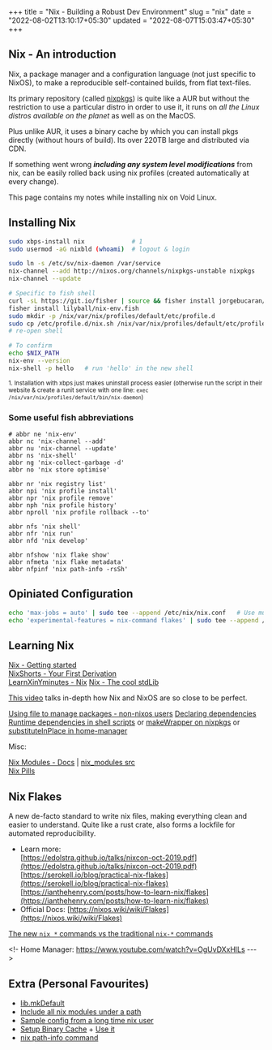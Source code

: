 +++
title = "Nix - Building a Robust Dev Environment"
slug = "nix"
date = "2022-08-02T13:10:17+05:30"
updated = "2022-08-07T15:03:47+05:30"
+++

## Nix - An introduction

Nix, a package manager and a configuration language (not just specific to NixOS), to make a reproducible self-contained builds, from flat text-files.

Its primary repository (called [nixpkgs](https://search.nixos.org/packages)) is quite like a AUR but without the restriction to use a particular distro in order to use it, it runs on *all the Linux distros available on the planet* as well as on the MacOS.

Plus unlike AUR, it uses a binary cache by which you can install pkgs directly (without hours of build). Its over 220TB large and distributed via CDN.

If something went wrong ***including any system level modifications*** from nix, can be easily rolled back using nix profiles (created automatically at every change).

This page contains my notes while installing nix on Void Linux.


## Installing Nix

```bash
sudo xbps-install nix             # 1
sudo usermod -aG nixbld (whoami)  # logout & login

sudo ln -s /etc/sv/nix-daemon /var/service
nix-channel --add http://nixos.org/channels/nixpkgs-unstable nixpkgs
nix-channel --update

# Specific to fish shell
curl -sL https://git.io/fisher | source && fisher install jorgebucaran/fisher
fisher install lilyball/nix-env.fish
sudo mkdir -p /nix/var/nix/profiles/default/etc/profile.d
sudo cp /etc/profile.d/nix.sh /nix/var/nix/profiles/default/etc/profile.d/nix-daemon.sh
# re-open shell

# To confirm
echo $NIX_PATH
nix-env --version
nix-shell -p hello   # run 'hello' in the new shell
```

<sub>1. Installation with xbps just makes uninstall process easier (otherwise run the script in their website & create a runit service with one line: `exec /nix/var/nix/profiles/default/bin/nix-daemon`)</sub>

### Some useful fish abbreviations

```fish
# abbr ne 'nix-env'
abbr nc 'nix-channel --add'
abbr nu 'nix-channel --update'
abbr ns 'nix-shell'
abbr ng 'nix-collect-garbage -d'
abbr no 'nix store optimise'

abbr nr 'nix registry list'
abbr npi 'nix profile install'
abbr npr 'nix profile remove'
abbr nph 'nix profile history'
abbr nproll 'nix profile rollback --to'

abbr nfs 'nix shell'
abbr nfr 'nix run'
abbr nfd 'nix develop'

abbr nfshow 'nix flake show'
abbr nfmeta 'nix flake metadata'
abbr nfpinf 'nix path-info -rsSh'
```

## Opiniated Configuration

```bash
echo 'max-jobs = auto' | sudo tee --append /etc/nix/nix.conf   # Use multi-threads
echo 'experimental-features = nix-command flakes' | sudo tee --append /etc/nix/nix.conf # Use flakes
```

## Learning Nix

[Nix - Getting started](https://nix-tutorial.gitlabpages.inria.fr/nix-tutorial/getting-started.html)<br>
[NixShorts - Your First Derivation](https://github.com/justinwoo/nix-shorts/blob/master/posts/your-first-derivation.md)<br>
[LearnXinYminutes - Nix](https://learnxinyminutes.com/docs/nix)
[Nix - The cool stdLib](https://ryantm.github.io/nixpkgs/functions/library/strings)

[This video](https://www.youtube.com/watch?v=qjq2wVEpSsA) talks in-depth how Nix and NixOS are so close to be perfect.

[Using file to manage packages - non-nixos users](https://unix.stackexchange.com/questions/369234/how-to-configure-a-nix-environment-outside-of-nixos)
[Declaring dependencies](https://discourse.nixos.org/t/poetry2nix-flakes-add-runtime-dependencies/15930/3)<br>
[Runtime dependencies in shell scripts](https://discourse.nixos.org/t/how-to-create-a-script-with-dependencies/7970/6) or [makeWrapper on nixpkgs](https://gist.github.com/CMCDragonkai/9b65cbb1989913555c203f4fa9c23374) or [substituteInPlace in home-manager](https://github.com/nix-community/home-manager/blob/master/home-manager/default.nix)

Misc:


[Nix Modules - Docs](https://nixos.wiki/wiki/NixOS_modules) | [nix_modules src](https://github.com/NixOS/nixpkgs/blob/master/lib/modules.nix#L373)<br>
[Nix Pills](https://nixos.org/guides/nix-pills/our-first-derivation.html)


## Nix Flakes

A new de-facto standard to write nix files, making everything clean and easier to understand. Quite like a rust crate, also forms a lockfile for automated reproducibility.

* Learn more:<br>
  [https://edolstra.github.io/talks/nixcon-oct-2019.pdf](https://edolstra.github.io/talks/nixcon-oct-2019.pdf)<br>
  [https://serokell.io/blog/practical-nix-flakes](https://serokell.io/blog/practical-nix-flakes)<br>
  [https://ianthehenry.com/posts/how-to-learn-nix/flakes](https://ianthehenry.com/posts/how-to-learn-nix/flakes)
* Official Docs: [https://nixos.wiki/wiki/Flakes](https://nixos.wiki/wiki/Flakes)

[The new `nix *` commands vs the traditional `nix-*` commands](https://blog.ysndr.de/posts/guides/2021-12-01-nix-shells/#tldr-nix-develop)


<!- Home Manager: https://www.youtube.com/watch?v=OgUvDXxHlLs --->

## Extra (Personal Favourites)

* [lib.mkDefault](https://discourse.nixos.org/t/what-does-mkdefault-do-exactly/9028/2)
* [Include all nix modules under a path](https://www.reddit.com/r/NixOS/comments/j5pa9o/getting_all_configs_from_folder)
* [Sample config from a long time nix user](https://github.com/nuxshed/dotfiles/blob/main/flake.nix)
* [Setup Binary Cache](https://nixos.wiki/wiki/Binary_Cache) + [Use it](https://nixos.org/manual/nix/stable/command-ref/conf-file.html)
* [nix path-info command](https://nixos.org/manual/nix/unstable/command-ref/new-cli/nix3-path-info.html)
